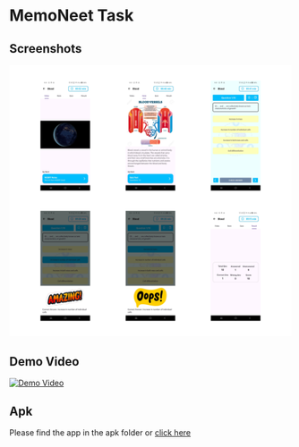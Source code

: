 # MemoNeet Task
## Screenshots

<img src="https://github.com/SantoshInchalakaranji/MemoNeetTask/blob/master/screenshots/screenshot.png" />

## Demo Video

[![Demo Video](https://png.pngtree.com/png-vector/20190724/ourmid/pngtree-vector-play-icon-png-image_1572584.jpg)](https://drive.google.com/file/d/16kr6Wu4Syb2pNbtbGkAvvLupvA-YrHJY/view?usp=drivesdk)

## Apk

Please find the app in the apk folder or  [click here](https://github.com/SantoshInchalakaranji/MemoNeetTask/blob/master/apk/MemoNeetTask.apk)
